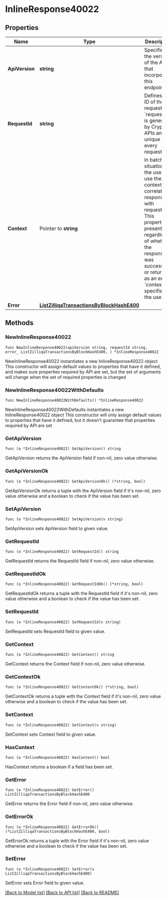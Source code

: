 # InlineResponse40022

## Properties

Name | Type | Description | Notes
------------ | ------------- | ------------- | -------------
**ApiVersion** | **string** | Specifies the version of the API that incorporates this endpoint. | 
**RequestId** | **string** | Defines the ID of the request. The &#x60;requestId&#x60; is generated by Crypto APIs and it&#39;s unique for every request. | 
**Context** | Pointer to **string** | In batch situations the user can use the context to correlate responses with requests. This property is present regardless of whether the response was successful or returned as an error. &#x60;context&#x60; is specified by the user. | [optional] 
**Error** | [**ListZilliqaTransactionsByBlockHashE400**](ListZilliqaTransactionsByBlockHashE400.md) |  | 

## Methods

### NewInlineResponse40022

`func NewInlineResponse40022(apiVersion string, requestId string, error_ ListZilliqaTransactionsByBlockHashE400, ) *InlineResponse40022`

NewInlineResponse40022 instantiates a new InlineResponse40022 object
This constructor will assign default values to properties that have it defined,
and makes sure properties required by API are set, but the set of arguments
will change when the set of required properties is changed

### NewInlineResponse40022WithDefaults

`func NewInlineResponse40022WithDefaults() *InlineResponse40022`

NewInlineResponse40022WithDefaults instantiates a new InlineResponse40022 object
This constructor will only assign default values to properties that have it defined,
but it doesn't guarantee that properties required by API are set

### GetApiVersion

`func (o *InlineResponse40022) GetApiVersion() string`

GetApiVersion returns the ApiVersion field if non-nil, zero value otherwise.

### GetApiVersionOk

`func (o *InlineResponse40022) GetApiVersionOk() (*string, bool)`

GetApiVersionOk returns a tuple with the ApiVersion field if it's non-nil, zero value otherwise
and a boolean to check if the value has been set.

### SetApiVersion

`func (o *InlineResponse40022) SetApiVersion(v string)`

SetApiVersion sets ApiVersion field to given value.


### GetRequestId

`func (o *InlineResponse40022) GetRequestId() string`

GetRequestId returns the RequestId field if non-nil, zero value otherwise.

### GetRequestIdOk

`func (o *InlineResponse40022) GetRequestIdOk() (*string, bool)`

GetRequestIdOk returns a tuple with the RequestId field if it's non-nil, zero value otherwise
and a boolean to check if the value has been set.

### SetRequestId

`func (o *InlineResponse40022) SetRequestId(v string)`

SetRequestId sets RequestId field to given value.


### GetContext

`func (o *InlineResponse40022) GetContext() string`

GetContext returns the Context field if non-nil, zero value otherwise.

### GetContextOk

`func (o *InlineResponse40022) GetContextOk() (*string, bool)`

GetContextOk returns a tuple with the Context field if it's non-nil, zero value otherwise
and a boolean to check if the value has been set.

### SetContext

`func (o *InlineResponse40022) SetContext(v string)`

SetContext sets Context field to given value.

### HasContext

`func (o *InlineResponse40022) HasContext() bool`

HasContext returns a boolean if a field has been set.

### GetError

`func (o *InlineResponse40022) GetError() ListZilliqaTransactionsByBlockHashE400`

GetError returns the Error field if non-nil, zero value otherwise.

### GetErrorOk

`func (o *InlineResponse40022) GetErrorOk() (*ListZilliqaTransactionsByBlockHashE400, bool)`

GetErrorOk returns a tuple with the Error field if it's non-nil, zero value otherwise
and a boolean to check if the value has been set.

### SetError

`func (o *InlineResponse40022) SetError(v ListZilliqaTransactionsByBlockHashE400)`

SetError sets Error field to given value.



[[Back to Model list]](../README.md#documentation-for-models) [[Back to API list]](../README.md#documentation-for-api-endpoints) [[Back to README]](../README.md)


